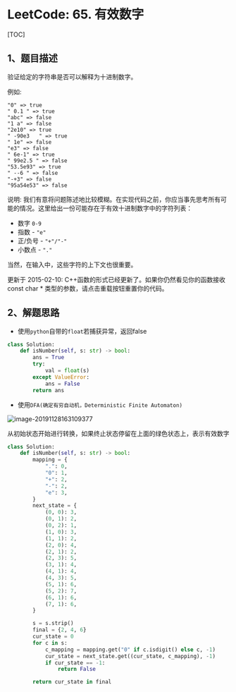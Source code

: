 # LeetCode: 65. 有效数字

[TOC]

## 1、题目描述

验证给定的字符串是否可以解释为十进制数字。

例如:

```
"0" => true
" 0.1 " => true
"abc" => false
"1 a" => false
"2e10" => true
" -90e3   " => true
" 1e" => false
"e3" => false
" 6e-1" => true
" 99e2.5 " => false
"53.5e93" => true
" --6 " => false
"-+3" => false
"95a54e53" => false
```

说明: 我们有意将问题陈述地比较模糊。在实现代码之前，你应当事先思考所有可能的情况。这里给出一份可能存在于有效十进制数字中的字符列表：

-   数字 `0-9`
-   指数 - `"e"`
-   正/负号 - `"+"/"-"`
-   小数点 - `"."`

当然，在输入中，这些字符的上下文也很重要。

更新于 2015-02-10:
C++函数的形式已经更新了。如果你仍然看见你的函数接收 const char * 类型的参数，请点击重载按钮重置你的代码。

## 2、解题思路

-   使用`python`自带的`float`若捕获异常，返回false

```python
class Solution:
    def isNumber(self, s: str) -> bool:
        ans = True
        try:
            val = float(s)
        except ValueError:
            ans = False
        return ans
```

-   使用`DFA(确定有穷自动机，Deterministic Finite Automaton)`

![image-20191128163109377](http://markdown-images-1251766755.cos.ap-beijing.myqcloud.com/notebook/2019-11-28-085140.png)

从初始状态开始进行转换，如果终止状态停留在上面的绿色状态上，表示有效数字



```python
class Solution:
    def isNumber(self, s: str) -> bool:
        mapping = {
            ".": 0,
            "0": 1,
            "+": 2,
            "-": 2,
            "e": 3,
        }
        next_state = {
            (0, 0): 3,
            (0, 1): 2,
            (0, 2): 1,
            (1, 0): 3,
            (1, 1): 2,
            (2, 0): 4,
            (2, 1): 2,
            (2, 3): 5,
            (3, 1): 4,
            (4, 1): 4,
            (4, 3): 5,
            (5, 1): 6,
            (5, 2): 7,
            (6, 1): 6,
            (7, 1): 6,
        }

        s = s.strip()
        final = {2, 4, 6}
        cur_state = 0
        for c in s:
            c_mapping = mapping.get("0" if c.isdigit() else c, -1)
            cur_state = next_state.get((cur_state, c_mapping), -1)
            if cur_state == -1:
                return False

        return cur_state in final
```

